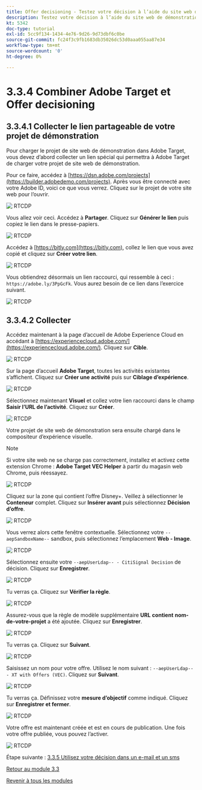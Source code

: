 ```yaml
---
title: Offer decisioning - Testez votre décision à l’aide du site web de démonstration
description: Testez votre décision à l’aide du site web de démonstration
kt: 5342
doc-type: tutorial
exl-id: 5cc9f134-1434-4e76-9d26-9d73dbf6c0be
source-git-commit: fc24f3c9fb1683db35026dc53d0aaa055aa87e34
workflow-type: tm+mt
source-wordcount: '0'
ht-degree: 0%

---
```


# 3.3.4 Combiner Adobe Target et Offer decisioning

## 3.3.4.1 Collecter le lien partageable de votre projet de démonstration

Pour charger le projet de site web de démonstration dans Adobe Target, vous devez d’abord collecter un lien spécial qui permettra à Adobe Target de charger votre projet de site web de démonstration.

Pour ce faire, accédez à [https://dsn.adobe.com/projects](https://builder.adobedemo.com/projects). Après vous être connecté avec votre Adobe ID, voici ce que vous verrez. Cliquez sur le projet de votre site web pour l’ouvrir.

![&#x200B; RTCDP &#x200B;](./images/builder1.png)

Vous allez voir ceci. Accédez à **Partager**. Cliquez sur **Générer le lien** puis copiez le lien dans le presse-papiers.

![&#x200B; RTCDP &#x200B;](./images/builder2.png)

Accédez à [https://bitly.com](https://bitly.com), collez le lien que vous avez copié et cliquez sur **Créer votre lien**.

![&#x200B; RTCDP &#x200B;](./images/builder4.png)

Vous obtiendrez désormais un lien raccourci, qui ressemble à ceci : `https://adobe.ly/3PpGcFk`. Vous aurez besoin de ce lien dans l’exercice suivant.

![&#x200B; RTCDP &#x200B;](./images/builder5.png)

## 3.3.4.2 Collecter

Accédez maintenant à la page d’accueil de Adobe Experience Cloud en accédant à [https://experiencecloud.adobe.com/](https://experiencecloud.adobe.com/). Cliquez sur **Cible**.

![&#x200B; RTCDP &#x200B;](./../../../modules/rtcdp-b2c/module2.3/images/excl.png)

Sur la page d’accueil **Adobe Target**, toutes les activités existantes s’affichent. Cliquez sur **Créer une activité** puis sur **Ciblage d’expérience**.

![&#x200B; RTCDP &#x200B;](./../../../modules/rtcdp-b2c/module2.3/images/exclatov.png)

Sélectionnez maintenant **Visuel** et collez votre lien raccourci dans le champ **Saisir l’URL de l’activité**. Cliquez sur **Créer**.

![&#x200B; RTCDP &#x200B;](./images/exclatcrxt1.png)

Votre projet de site web de démonstration sera ensuite chargé dans le compositeur d’expérience visuelle.

>[!NOTE]
>
>Si votre site web ne se charge pas correctement, installez et activez cette extension Chrome : **Adobe Target VEC Helper** à partir du magasin web Chrome, puis réessayez.

![&#x200B; RTCDP &#x200B;](./images/vec1.png)

Cliquez sur la zone qui contient l’offre Disney+. Veillez à sélectionner le **Conteneur** complet. Cliquez sur **Insérer avant** puis sélectionnez **Décision d’offre**.

![&#x200B; RTCDP &#x200B;](./images/vec3.png)

Vous verrez alors cette fenêtre contextuelle. Sélectionnez votre `--aepSandboxName--` sandbox, puis sélectionnez l’emplacement **Web - Image**.

![&#x200B; RTCDP &#x200B;](./images/vec4.png)

Sélectionnez ensuite votre `--aepUserLdap-- - CitiSignal Decision` de décision. Cliquez sur **Enregistrer**.

![&#x200B; RTCDP &#x200B;](./images/vec5.png)

Tu verras ça. Cliquez sur **Vérifier la règle**.

![&#x200B; RTCDP &#x200B;](./images/vec5a.png)

Assurez-vous que la règle de modèle supplémentaire **URL** **contient** **nom-de-votre-projet** a été ajoutée. Cliquez sur **Enregistrer**.

![&#x200B; RTCDP &#x200B;](./images/vec6.png)

Tu verras ça. Cliquez sur **Suivant**.

![&#x200B; RTCDP &#x200B;](./images/vec7.png)

Saisissez un nom pour votre offre. Utilisez le nom suivant : `--aepUserLdap-- - XT with Offers (VEC)`. Cliquez sur **Suivant**.

![&#x200B; RTCDP &#x200B;](./images/vec8.png)

Tu verras ça. Définissez votre **mesure d’objectif** comme indiqué. Cliquez sur **Enregistrer et fermer**.

![&#x200B; RTCDP &#x200B;](./images/vec9.png)

Votre offre est maintenant créée et est en cours de publication. Une fois votre offre publiée, vous pouvez l’activer.

![&#x200B; RTCDP &#x200B;](./images/vec11.png)

Étape suivante : [3.3.5 Utilisez votre décision dans un e-mail et un sms](./ex5.md)

[Retour au module 3.3](./offer-decisioning.md)

[Revenir à tous les modules](./../../../overview.md)
